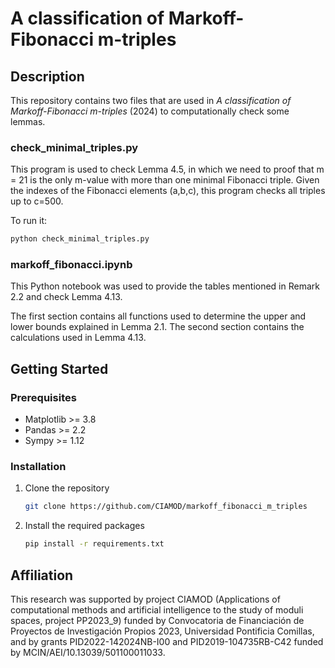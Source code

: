 # A classification of Markoff-Fibonacci m-triples

## Description

This repository contains two files that are used in _A classification of Markoff-Fibonacci m-triples_ (2024) to computationally check some lemmas.

### check_minimal_triples.py

This program is used to check Lemma 4.5, in which we need to proof that m = 21 is the only
m-value with more than one minimal Fibonacci triple. Given the indexes of the Fibonacci
elements (a,b,c), this program checks all triples up to c=500.

To run it:
```sh
python check_minimal_triples.py
```

### markoff_fibonacci.ipynb

This Python notebook was used to provide the tables mentioned in Remark 2.2 and check Lemma 4.13.

The first section contains all functions used to determine the upper and lower bounds explained in Lemma 2.1. The second section contains the calculations used in Lemma 4.13.


## Getting Started

### Prerequisites

- Matplotlib >= 3.8
- Pandas >= 2.2
- Sympy >= 1.12

### Installation

1. Clone the repository
   ```sh
   git clone https://github.com/CIAMOD/markoff_fibonacci_m_triples
   ```
2. Install the required packages
   ```sh
   pip install -r requirements.txt
   ```

## Affiliation

This research was supported by project CIAMOD (Applications of computational methods and artificial intelligence to the study of moduli spaces, project PP2023_9) funded by Convocatoria de Financiación de Proyectos de Investigación Propios 2023, Universidad Pontificia Comillas, and by grants PID2022-142024NB-I00 and PID2019-104735RB-C42 funded by MCIN/AEI/10.13039/501100011033.

